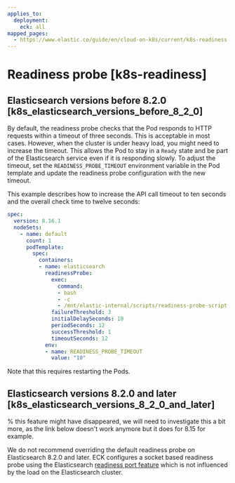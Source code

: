 ```yaml
---
applies_to:
  deployment:
    eck: all
mapped_pages:
  - https://www.elastic.co/guide/en/cloud-on-k8s/current/k8s-readiness.html
---
```


# Readiness probe [k8s-readiness]

## Elasticsearch versions before 8.2.0 [k8s_elasticsearch_versions_before_8_2_0]

By default, the readiness probe checks that the Pod responds to HTTP requests within a timeout of three seconds. This is acceptable in most cases. However, when the cluster is under heavy load, you might need to increase the timeout. This allows the Pod to stay in a `Ready` state and be part of the Elasticsearch service even if it is responding slowly. To adjust the timeout, set the `READINESS_PROBE_TIMEOUT` environment variable in the Pod template and update the readiness probe configuration with the new timeout.

This example describes how to increase the API call timeout to ten seconds and the overall check time to twelve seconds:

```yaml
spec:
  version: 8.16.1
  nodeSets:
    - name: default
      count: 1
      podTemplate:
        spec:
          containers:
          - name: elasticsearch
            readinessProbe:
              exec:
                command:
                - bash
                - -c
                - /mnt/elastic-internal/scripts/readiness-probe-script.sh
              failureThreshold: 3
              initialDelaySeconds: 10
              periodSeconds: 12
              successThreshold: 1
              timeoutSeconds: 12
            env:
            - name: READINESS_PROBE_TIMEOUT
              value: "10"
```

Note that this requires restarting the Pods.

## Elasticsearch versions 8.2.0 and later [k8s_elasticsearch_versions_8_2_0_and_later]

% this feature might have disappeared, we will need to investigate this a bit more, as the link below doesn't work anymore but it does for 8.15 for example.

We do not recommend overriding the default readiness probe on Elasticsearch 8.2.0 and later. ECK configures a socket based readiness probe using the Elasticsearch [readiness port feature](elasticsearch://reference/elasticsearch/jvm-settings.md#readiness-tcp-port) which is not influenced by the load on the Elasticsearch cluster.



